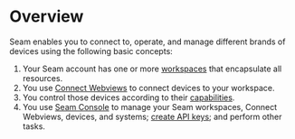 # Overview

Seam enables you to connect to, operate, and manage different brands of devices using the following basic concepts:

1. Your Seam account has one or more [workspaces](workspaces/) that encapsulate all resources.
2. You use [Connect Webviews](../capability-guides/device-and-system-capabilities/connect-webviews/) to connect devices to your workspace.
3. You control those devices according to their [capabilities](../capability-guides/device-and-system-capabilities/).
4. You use [Seam Console](seam-console/) to manage your Seam workspaces, Connect Webviews, devices, and systems; [create API keys](authentication/api-keys.md#create-an-api-key); and perform other tasks.

